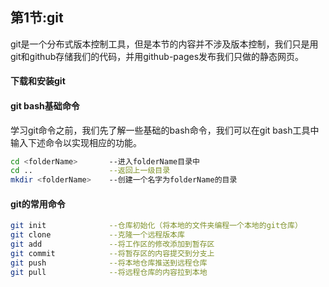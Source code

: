 ## 第1节:git
git是一个分布式版本控制工具，但是本节的内容并不涉及版本控制，我们只是用git和github存储我们的代码，并用github-pages发布我们只做的静态网页。

#### 下载和安装git

#### git bash基础命令
学习git命令之前，我们先了解一些基础的bash命令，我们可以在git bash工具中输入下述命令以实现相应的功能。

``` bash
cd <folderName>       --进入folderName目录中
cd ..                 --返回上一级目录
mkdir <folderName>    --创建一个名字为folderName的目录
```

#### git的常用命令

``` bash
git init              --仓库初始化（将本地的文件夹编程一个本地的git仓库）
git clone             --克隆一个远程版本库
git add               --将工作区的修改添加到暂存区
git commit            --将暂存区的内容提交到分支上
git push              --将本地仓库推送到远程仓库
git pull              --将远程仓库的内容拉到本地
```